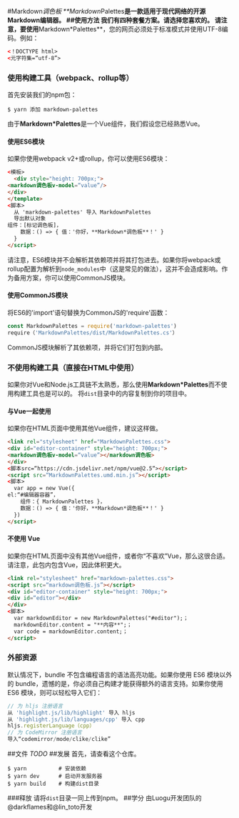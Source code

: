 #Markdown*调色板
**Markdown*Palettes**是一款适用于现代网络的开源Markdown编辑器。
##使用方法
我们有四种套餐方案。请选择您喜欢的。
请注意，要使用**Markdown*Palettes**，您的网页必须处于标准模式并使用UTF-8编码。例如：
```html
<！DOCTYPE html>
<元字符集=“utf-8”>
```
### 使用构建工具（webpack、rollup等）
首先安装我们的npm包：
```控制台
$ yarn 添加 markdown-palettes
```
由于**Markdown*Palettes**是一个Vue组件，我们假设您已经熟悉Vue。
#### 使用ES6模块
如果你使用webpack v2+或rollup，你可以使用ES6模块：
```html
<模板>
  <div style="height: 700px;">
<markdown调色板v-model=“value”/>
</div>
</template>
<脚本>
  从 'markdown-palettes' 导入 MarkdownPalettes
  导出默认对象
组件：[标记调色板]，
    数据：() => { 值：'你好，**Markdown*调色板**！' }
  }
</script>
```
请注意，ES6模块并不会解析其依赖项并将其打包进去。如果你将webpack或rollup配置为解析到`node_modules`中（这是常见的做法），这并不会造成影响。作为备用方案，你可以使用CommonJS模块。
#### 使用CommonJS模块
将ES6的'import'语句替换为CommonJS的'require'函数：
```javascript
const MarkdownPalettes = require('markdown-palettes')
require（'MarkdownPalettes/dist/MarkdownPalettes.cs'）
```
CommonJS模块解析了其依赖项，并将它们打包到内部。
### 不使用构建工具（直接在HTML中使用）
如果你对Vue和Node.js工具链不太熟悉，那么使用**Markdown*Palettes**而不使用构建工具也是可以的。
将`dist`目录中的内容复制到你的项目中。
#### 与Vue一起使用
如果你在HTML页面中使用其他Vue组件，建议这样做。
```html
<link rel="stylesheet" href="MarkdownPalettes.css">
<div id="editor-container" style="height: 700px;">
<markdown调色板v-model=“value”></markdown调色板>
</div>
<脚本src=“https://cdn.jsdelivr.net/npm/vue@2.5“></script>
<script src=“MarkdownPalettes.umd.min.js”></script>
<脚本>
  var app = new Vue({
el:“#编辑器容器”，
    组件：{ MarkdownPalettes }，
    数据：() => { 值：'你好，**Markdown*调色板**！' }
  })
</script>
```
#### 不使用 Vue
如果你在HTML页面中没有其他Vue组件，或者你“不喜欢”Vue，那么这很合适。请注意，此包内包含Vue，因此体积更大。
```html
<link rel="stylesheet" href="markdown-palettes.css">
<script src=“markdown调色板.js”></script>
<div id="editor-container" style="height: 700px;">
<div id=“editor”></div>
</div>
<脚本>
  var markdownEditor = new MarkdownPalettes("#editor");；
  markdownEditor.content = "**内容**";；
  var code = markdownEditor.content;；
</script>
```
### 外部资源
默认情况下，bundle 不包含编程语言的语法高亮功能。如果你使用 ES6 模块以外的 bundle，遗憾的是，你必须自己构建才能获得额外的语言支持。如果你使用 ES6 模块，则可以轻松导入它们：
```javascript
// 为 hljs 注册语言
从 'highlight.js/lib/highlight' 导入 hljs
从 'highlight.js/lib/languages/cpp' 导入 cpp
hljs.registerLanguage（cpp）
// 为 CodeMirror 注册语言
导入“codemirror/mode/clike/clike”
```
##文件
_TODO_
##发展
首先，请查看这个仓库。
```控制台
$ yarn          # 安装依赖
$ yarn dev      # 启动开发服务器
$ yarn build    # 构建dist目录
```
###释放
请将`dist`目录一同上传到npm。
##学分
由Luogu开发团队的@darkflames和@lin_toto开发
